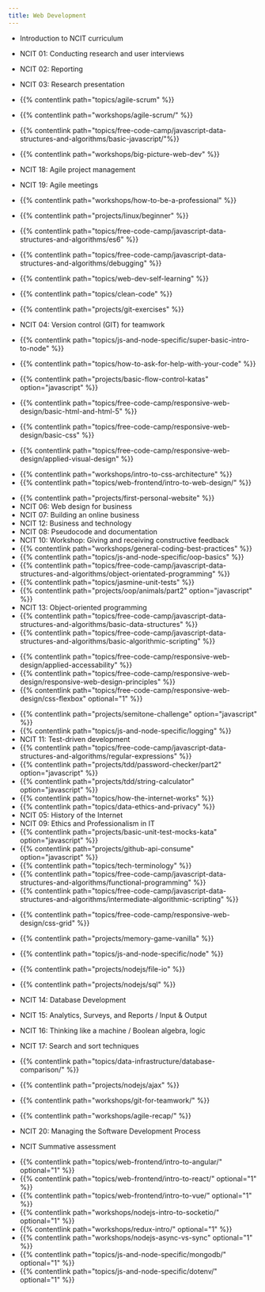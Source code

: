 ```yaml
---
title: Web Development
---
```


- Introduction to NCIT curriculum

- NCIT 01: Conducting research and user interviews
- NCIT 02: Reporting
- NCIT 03: Research presentation
- {{% contentlink path="topics/agile-scrum" %}}
- {{% contentlink path="workshops/agile-scrum/" %}}
- {{% contentlink path="topics/free-code-camp/javascript-data-structures-and-algorithms/basic-javascript/"%}}
- {{% contentlink path="workshops/big-picture-web-dev" %}}
- NCIT 18: Agile project management
- NCIT 19: Agile meetings
- {{% contentlink path="workshops/how-to-be-a-professional" %}}
- {{% contentlink path="projects/linux/beginner" %}}
- {{% contentlink path="topics/free-code-camp/javascript-data-structures-and-algorithms/es6" %}}
- {{% contentlink path="topics/free-code-camp/javascript-data-structures-and-algorithms/debugging" %}}
- {{% contentlink path="topics/web-dev-self-learning" %}}
- {{% contentlink path="topics/clean-code" %}}
- {{% contentlink path="projects/git-exercises" %}}
- NCIT 04: Version control (GIT) for teamwork
- {{% contentlink path="topics/js-and-node-specific/super-basic-intro-to-node" %}}
- {{% contentlink path="topics/how-to-ask-for-help-with-your-code" %}}

- {{% contentlink path="projects/basic-flow-control-katas" option="javascript" %}}

- {{% contentlink path="topics/free-code-camp/responsive-web-design/basic-html-and-html-5" %}}
- {{% contentlink path="topics/free-code-camp/responsive-web-design/basic-css" %}}
- {{% contentlink path="topics/free-code-camp/responsive-web-design/applied-visual-design" %}}

* {{% contentlink path="workshops/intro-to-css-architecture" %}}
* {{% contentlink path="topics/web-frontend/intro-to-web-design/" %}}

- {{% contentlink path="projects/first-personal-website" %}}
- NCIT 06: Web design for business
- NCIT 07: Building an online business
- NCIT 12: Business and technology
- NCIT 08: Pseudocode and documentation
- NCIT 10: Workshop: Giving and receiving constructive feedback
- {{% contentlink path="workshops/general-coding-best-practices" %}}
- {{% contentlink path="topics/js-and-node-specific/oop-basics" %}}
- {{% contentlink path="topics/free-code-camp/javascript-data-structures-and-algorithms/object-orientated-programming" %}}
- {{% contentlink path="topics/jasmine-unit-tests" %}}
- {{% contentlink path="projects/oop/animals/part2"  option="javascript" %}}
- NCIT 13: Object-oriented programming
- {{% contentlink path="topics/free-code-camp/javascript-data-structures-and-algorithms/basic-data-structures" %}}
- {{% contentlink path="topics/free-code-camp/javascript-data-structures-and-algorithms/basic-algorithmic-scripting" %}}

* {{% contentlink path="topics/free-code-camp/responsive-web-design/applied-accessability" %}}
* {{% contentlink path="topics/free-code-camp/responsive-web-design/responsive-web-design-principles" %}}
* {{% contentlink path="topics/free-code-camp/responsive-web-design/css-flexbox" optional="1" %}}

- {{% contentlink path="projects/semitone-challenge"  option="javascript" %}}
- {{% contentlink path="topics/js-and-node-specific/logging" %}}
- NCIT 11: Test-driven development
- {{% contentlink path="topics/free-code-camp/javascript-data-structures-and-algorithms/regular-expressions" %}}
- {{% contentlink path="projects/tdd/password-checker/part2" option="javascript" %}}
- {{% contentlink path="projects/tdd/string-calculator" option="javascript" %}}
- {{% contentlink path="topics/how-the-internet-works" %}}
- {{% contentlink path="topics/data-ethics-and-privacy" %}}
- NCIT 05: History of the Internet
- NCIT 09: Ethics and Professionalism in IT
- {{% contentlink path="projects/basic-unit-test-mocks-kata" option="javascript" %}}
- {{% contentlink path="projects/github-api-consume" option="javascript" %}}
- {{% contentlink path="topics/tech-terminology" %}}
- {{% contentlink path="topics/free-code-camp/javascript-data-structures-and-algorithms/functional-programming" %}}
- {{% contentlink path="topics/free-code-camp/javascript-data-structures-and-algorithms/intermediate-algorithmic-scripting" %}}

* {{% contentlink path="topics/free-code-camp/responsive-web-design/css-grid" %}}

- {{% contentlink path="projects/memory-game-vanilla" %}}
- {{% contentlink path="topics/js-and-node-specific/node" %}}
- {{% contentlink path="projects/nodejs/file-io" %}}
- {{% contentlink path="projects/nodejs/sql" %}}

- NCIT 14: Database Development
- NCIT 15: Analytics, Surveys, and Reports / Input & Output
- NCIT 16: Thinking like a machine / Boolean algebra, logic
- NCIT 17: Search and sort techniques

* {{% contentlink path="topics/data-infrastructure/database-comparison/" %}}

- {{% contentlink path="projects/nodejs/ajax" %}}

- {{% contentlink path="workshops/git-for-teamwork/" %}}
- {{% contentlink path="workshops/agile-recap/" %}}

- NCIT 20: Managing the Software Development Process
- NCIT Summative assessment

* {{% contentlink path="topics/web-frontend/intro-to-angular/" optional="1" %}}
* {{% contentlink path="topics/web-frontend/intro-to-react/" optional="1" %}}
* {{% contentlink path="topics/web-frontend/intro-to-vue/" optional="1" %}}
* {{% contentlink path="workshops/nodejs-intro-to-socketio/" optional="1" %}}
* {{% contentlink path="workshops/redux-intro/" optional="1" %}}
* {{% contentlink path="workshops/nodejs-async-vs-sync" optional="1" %}}
* {{% contentlink path="topics/js-and-node-specific/mongodb/" optional="1" %}}
* {{% contentlink path="topics/js-and-node-specific/dotenv/" optional="1" %}}
